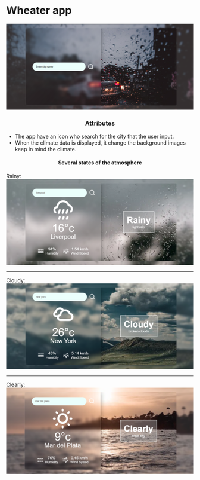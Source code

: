 # Wheater app

![Design preview for the Weather app](design/design-preview.webp)

<h3 align="center">Attributes</h3>

- The app have an icon who search for the city that the user input.
- When the climate data is displayed, it change the background images keep in mind the climate.

<h4 align="center">Several states of the atmosphere</h3>

Rainy: ![Cloudy climate](/design/rainy.webp)

---

Cloudy: ![Cloudy climate](/design/cloudy.webp)

---

Clearly: ![Cloudy climate](/design/clearly.webp)
